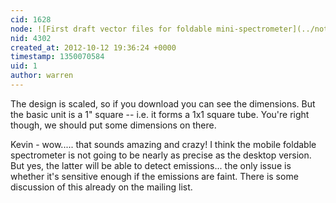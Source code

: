 ```yaml
---
cid: 1628
node: ![First draft vector files for foldable mini-spectrometer](../notes/warren/10-10-2012/first-draft-vector-files-foldable-mini-spectrometer)
nid: 4302
created_at: 2012-10-12 19:36:24 +0000
timestamp: 1350070584
uid: 1
author: warren
---
```


The design is scaled, so if you download you can see the dimensions. But the basic unit is a 1" square -- i.e. it forms a 1x1 square tube. You're right though, we should put some dimensions on there.

Kevin - wow..... that sounds amazing and crazy! I think the mobile foldable spectrometer is not going to be nearly as precise as the desktop version. But yes, the latter will be able to detect emissions... the only issue is whether it's sensitive enough if the emissions are faint. There is some discussion of this already on the mailing list.